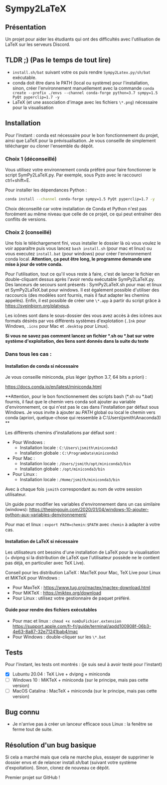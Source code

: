 # Sympy2LaTeX

## Présentation
Un projet pour aider les étudiants qui ont des difficultés avec l'utilisation de LaTeX sur les serveurs Discord.

## TLDR ;) (Pas le temps de tout lire)

* `install.sh/bat` suivant votre os puis rendre `Sympy2Latex.py/sh/bat` exécutable. 
* conda doit être dans le PATH (local ou système) pour l'installation, sinon, créer l'environnement manuellement avec la commande `conda create --prefix ./envs --channel conda-forge python=3.7 sympy=1.5 PyQt pyperclip=1.7 -y`
* LaTeX (et une association d'image avec les fichiers `\*.png`) nécessaire pour la visualisation

## Installation

Pour l'instant : conda est nécessaire pour le bon fonctionnement du projet, ainsi que LaTeX pour la prévisualisation. Je vous conseille de simplement télécharger ou cloner l'ensemble du dépôt.

### Choix 1 (déconseillé) 
Vous utilisez votre environnement conda préféré pour faire fonctionner le script SymPy2LaTeX.py. Par exemple, sous Pyzo avec le raccourci ctrl+shift+E. 

Pour installer les dépendances Python : 

```bash
conda install --channel conda-forge sympy=1.5 PyQt pyperclip=1.7 -y
```

Choix déconseillé car votre installation de Conda et Python n'est pas forcément au même niveau que celle de ce projet, ce qui peut entraîner des conflits de versions.

### Choix 2 (conseillé)

Une fois le téléchargement fini, vous installer le dossier là où vous voulez le voir apparaître puis vous lancez `bash install.sh` (pour mac et linux) ou vous executez `install.bat` (pour windows) pour créer l'environnement conda local. **Attention, ça peut être long, le programme demande une mise à jour de votre conda.**

Pour l'utilisation, tout ce qu'il vous reste à faire, c'est de lancer le fichier en double-cliquant dessus après l'avoir rendu exécutable SymPy2LaTeX.py. Des lanceurs de secours sont présents : SymPy2LaTeX.sh pour mac et linux et SymPy2LaTeX.bat pour windows. Il est également possible d'utiliser des raccourcis (des modèles sont fournis, mais il faut adapter les chemins appelés). Enfin, il est possible de créer une `\*.app` à partir du script grâce à https://sveinbjorn.org/platypus. 

Les icônes sont dans le sous-dossier des vous avez accès à des icônes aux formats désirés par vos différents systèmes d'explotation (`.Ink` pour Windows, `.icns` pour Mac et `.desktop` pour Linux).

**Si vous ne savez pas comment lancez un fichier \*.sh ou \*.bat sur votre système d'exploitation, des liens sont donnés dans la suite du texte**

### Dans tous les cas :

#### Installation de conda si nécessaire

Je vous conseille miniconda, plus léger (python 3.7, 64 bits a priori) :
 
https://docs.conda.io/en/latest/miniconda.html

**Attention, pour le bon fonctionnement des scripts bash (\*.sh ou \*.bat) fournis, il faut que le chemin vers conda soit ajouter au variable d'environnement, ce qui n'est pas le cas dans l'installation par défaut sous Windows. Je vous invite à ajouter au *PATH* global ou local le chemin vers conda (apriori, quelque-chose qui ressemble à C:\Users\jsmith\Anaconda3) **

Les différents chemins d'installations par défaut sont :
* Pour Windows :
    * Installation locale : `C:\Users\jsmith\miniconda3` 
    * Installation globale : `C:\ProgramData\miniconda3`
* Pour Mac : 
    * Installation locale : `/Users/jsmith/opt/miniconda3/bin`
    * Installation globale : `/opt/miniconda3/bin`
* Pour Linux :
    * Installation locale : `/Home/jsmith/miniconda3/bin`

Avec à chaque fois `jsmith` correspondant au nom de votre session utilisateur.

Un guide pour modifier les variables d'environnement dans un cas similaire (windows): https://thepingouin.com/2020/01/04/windows-10-ajouter-python-aux-variables-denvironnement/

Pour mac et linux : `export PATH=chemin:$PATH` avec `chemin` à adapter à votre cas.

#### Installation de LaTeX si nécessaire

Les utilisateurs ont besoins d'une installation de LaTeX pour la visualisation (+ dvipng si la distribution de LaTeX que l'utilisateur possède ne le contient pas déjà, en particulier avec TeX Live).

Conseil pour les distribution LaTeX : MacTeX pour Mac, TeX Live pour Linux et MiKTeX pour Windows :
* Pour MaxTeX : https://www.tug.org/mactex/mactex-download.html
* Pour MiKTeX : https://miktex.org/download
* Pour Linux : utilisez votre gestionnaire de paquet préféré.

#### Guide pour rendre des fichiers exécutables

* Pour mac et linux : `chmod +x nomDuFichier.extension` https://support.apple.com/fr-fr/guide/terminal/apdd100908f-06b3-4e63-8a87-32e71241bab4/mac
* Pour Windows : double-cliquer sur les `\*.bat`

## Tests 

Pour l'instant, les tests ont montrés : (je suis seul à avoir testé pour l'instant)

- [x] Lubuntu 20.04 : TeX Live + dvipng + miniconda
- [ ] Windows 10 : MiKTeX + miniconda (sur le principe, mais pas cette version)
- [ ] MacOS Catalina : MacTeX + miniconda (sur le principe, mais pas cette version)

## Bug connu

* Je n'arrive pas à créer un lanceur efficace sous Linux : la fenêtre se ferme tout de suite.

## Résolution d'un bug basique

Si cela a marché mais que cela ne marche plus, essayer de supprimer le dossier envs et de relancer install.sh/bat (suivant votre système d'expoitation). Sinon, clonez de nouveau ce dépôt.

Premier projet sur GitHub !
